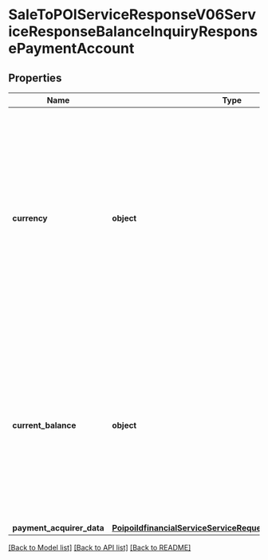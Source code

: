 # SaleToPOIServiceResponseV06ServiceResponseBalanceInquiryResponsePaymentAccount

## Properties
Name | Type | Description | Notes
------------ | ------------- | ------------- | -------------
**currency** | **object** | A code allocated to a currency by a Maintenance Agency under an international identification scheme as described in the latest edition of the international standard ISO 4217 \&quot;Codes for the representation of currencies and funds\&quot;.&lt;br/&gt; | [optional] 
**current_balance** | **object** | Number of monetary units specified in a currency where the unit of currency is implied by the context and compliant with ISO 4217. The decimal separator is a dot. Note: a zero amount is considered a positive amount.&lt;br/&gt; | [optional] 
**payment_acquirer_data** | [**PoipoiIdfinancialServiceServiceRequestEnvironmentAcquirer**](PoipoiIdfinancialServiceServiceRequestEnvironmentAcquirer.md) |  | [optional] 

[[Back to Model list]](../README.md#documentation-for-models) [[Back to API list]](../README.md#documentation-for-api-endpoints) [[Back to README]](../README.md)


